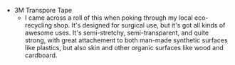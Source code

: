 - 3M Transpore Tape
    - I came across a roll of this when poking through my local eco-recycling shop. It's designed for surgical use, but it's got all kinds of awesome uses. It's semi-stretchy, semi-transparent, and quite strong, with great attachement to both man-made synthetic surfaces like plastics, but also skin and other organic surfaces like wood and cardboard.
